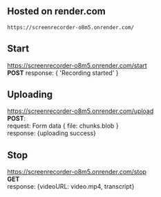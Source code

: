 ## Hosted on render.com
`https://screenrecorder-o8m5.onrender.com/`

## Start
https://screenrecorder-o8m5.onrender.com/start  
**POST**
response: {
    'Recording started'
}

## Uploading
https://screenrecorder-o8m5.onrender.com/upload  
**POST**:  
request: Form data
{
    file: chunks.blob
}  
response: {uploading success}

## Stop
https://screenrecorder-o8m5.onrender.com/stop  
**GET**  
response: {videoURL: video.mp4, transcript}
